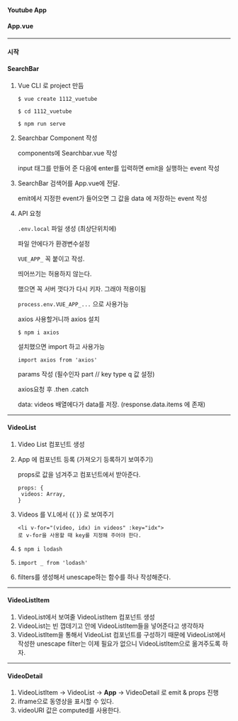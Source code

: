 #### Youtube App



#### App.vue





___

#### 시작



#### SearchBar

1. Vue CLI 로 project 만듬

   `$ vue create 1112_vuetube`

   `$ cd 1112_vuetube`

   `$ npm run serve`

2. Searchbar Component 작성

   components에 Searchbar.vue 작성

   input 태그를 만들어 준 다음에 enter를 입력하면 emit을 실행하는 event 작성

3. SearchBar 검색어를 App.vue에 전달.

   emit에서 지정한 event가 들어오면 그 값을 data 에 저장하는 event 작성

4. API 요청

   `.env.local` 파일 생성 (최상단위치에)

   파일 안에다가 환경변수설정

   `VUE_APP_` 꼭 붙이고 작성.

   띄어쓰기는 허용하지 않는다.

   했으면 꼭 서버 껏다가 다시 키자. 그래야 적용이됨

   `process.env.VUE_APP_...` 으로 사용가능

   

   axios 사용할거니까 axios 설치

   `$ npm i axios`

   설치했으면 import 하고 사용가능

   `import axios from 'axios'`

   params 작성 (필수인자 part // key type q 값 설정)

   axios요청 후 .then .catch

   

   data: videos 배열에다가 data를 저장. (response.data.items 에 존재)

___

#### VideoList

1. Video List 컴포넌트 생성

2. App 에 컴포넌트 등록 (가져오기 등록하기 보여주기)

   props로 값을 넘겨주고 컴포넌트에서 받아준다.

   ```
   props: {
   	videos: Array,
   }
   ```

   

3. Videos 를 V.L에서 {{ }} 로 보여주기

   ```
   <li v-for="(video, idx) in videos" :key="idx">
   로 v-for을 사용할 때 key를 지정해 주어야 한다.
   ```

4. `$ npm i lodash`

5. `import _ from 'lodash'`

6. filters를 생성해서 unescape하는 함수를 하나 작성해준다.



___

#### VideoListItem

1. VideoList에서 보여줄 VideoListItem 컴포넌트 생성
2. VideoList는 빈 껍데기고 안에 VideoListItem들을 넣어준다고 생각하자
3. VideoListItem을 통해서 VideoList 컴포넌트를 구성하기 때문에 VideoList에서 작성한 unescape filter는 이제 필요가 없으니 VideoListItem으로 옮겨주도록 하자.



___

#### VideoDetail

1. VideoListItem -> VideoList -> **App** -> VideoDetail 로 emit & props 진행
2. iframe으로 동영상을 표시할 수 있다.
3. videoURI 값은 computed를 사용한다.